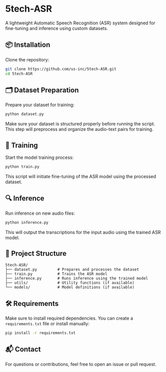 # 5tech-ASR

A lightweight Automatic Speech Recognition (ASR) system designed for fine-tuning and inference using custom datasets.

## 📦 Installation

Clone the repository:

```bash
git clone https://github.com/us-inc/5tech-ASR.git
cd 5tech-ASR
```

## 🗂 Dataset Preparation

Prepare your dataset for training:

```bash
python dataset.py
```

Make sure your dataset is structured properly before running the script. This step will preprocess and organize the audio-text pairs for training.

## 🧠 Training

Start the model training process:

```bash
python train.py
```

This script will initiate fine-tuning of the ASR model using the processed dataset.

## 🔍 Inference

Run inference on new audio files:

```bash
python inference.py
```

This will output the transcriptions for the input audio using the trained ASR model.

## 📁 Project Structure

```
5tech-ASR/
├── dataset.py         # Prepares and processes the dataset
├── train.py           # Trains the ASR model
├── inference.py       # Runs inference using the trained model
├── utils/             # Utility functions (if available)
└── models/            # Model definitions (if available)
```

## 🛠 Requirements

Make sure to install required dependencies. You can create a `requirements.txt` file or install manually:

```bash
pip install -r requirements.txt
```

## 📬 Contact

For questions or contributions, feel free to open an issue or pull request.
